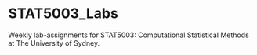 # STAT5003_Labs
Weekly lab-assignments for STAT5003: Computational Statistical Methods at The University of Sydney.
